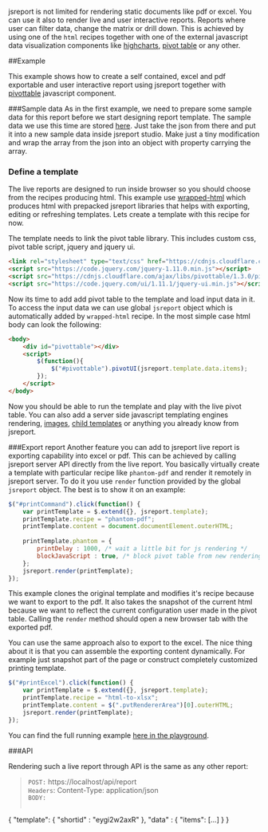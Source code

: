 jsreport is not limited for rendering static documents like pdf or excel. You can use it also to render live and user interactive reports. Reports where user can filter data, change the matrix or drill down. This is achieved by using one of the `html` recipes together with one of the external javascript data visualization components like [highcharts](http://www.highcharts.com), [pivot table](https://github.com/nicolaskruchten/pivottable) or any other.

##Example

This example shows how to create a self contained, excel and pdf exportable and user interactive report using jsreport together with [pivottable](https://github.com/nicolaskruchten/pivottable) javascript component.

###Sample data
As in the first example, we need to prepare some sample data for this report before we start designing report template. The sample data we use this time are stored [here](http://nicolas.kruchten.com/pivottable/examples/mps.json). Just take the json from there and put it into a new sample data inside jsreport studio. Make just a tiny modification and wrap the array from the json into an object with property carrying the array.


### Define a template
The live reports are designed to run inside browser so you should choose from the recipes producing html.  This example use [wrapped-html](/learn/wrapped-html) which produces html with prepacked jsreport libraries that helps with exporting, editing or refreshing templates. Lets create a template with this recipe for now.

The template needs to link the pivot table library. This includes custom css, pivot table script, jquery and jquery ui.

```html
<link rel="stylesheet" type="text/css" href="https://cdnjs.cloudflare.com/ajax/libs/pivottable/1.3.0/pivot.min.css"/>
<script src="https://code.jquery.com/jquery-1.11.0.min.js"></script>
<script src="https://cdnjs.cloudflare.com/ajax/libs/pivottable/1.3.0/pivot.min.js"></script>
<script src="https://code.jquery.com/ui/1.11.1/jquery-ui.min.js"></script>
```

Now its time to add add pivot table to the template and load input data in it. To access the input data we can use global `jsreport` object which is automatically added by `wrapped-html` recipe. In the most simple case html body can look the following:

```html
<body>
	<div id="pivottable"></div>
	<script>
		$(function(){
			$("#pivottable").pivotUI(jsreport.template.data.items);
		});
	</script>
</body>
```

Now you should be able to run the template and play with the live pivot table. You can also add a server side javascript templating engines rendering, [images](learn/images), [child templates](/learn/child-templates) or anything you already know from jsreport.

###Export report
Another feature you can add to jsreport live report is exporting capability into excel or pdf.  This can be achieved by calling jsreport server API directly from the live report. You basically virtually  create a template with particular recipe like `phantom-pdf` and render it remotely in jsreport server. To do it you use `render` function provided by the global `jsreport` object. The best is to show it on an example:

```js
$("#printCommand").click(function() {
	var printTemplate = $.extend({}, jsreport.template);
    printTemplate.recipe = "phantom-pdf";
    printTemplate.content = document.documentElement.outerHTML;
    
    printTemplate.phantom = { 
	    printDelay : 1000, /* wait a little bit for js rendering */
	    blockJavaScript : true, /* block pivot table from new rendering */                       
    };
    jsreport.render(printTemplate);
});
```

This example clones the original template and modifies it's recipe because we want to export to the pdf. It also takes the snapshot of the current html because we want to reflect the current configuration user made in the pivot table.  Calling the `render` method should open a new browser tab with the exported pdf.

You can use the same approach also to export to the excel. The nice thing about it is that you can assemble the exporting content dynamically. For example just snapshot part of the page or construct completely customized printing template.

```js
$("#printExcel").click(function() {
	var printTemplate = $.extend({}, jsreport.template);
    printTemplate.recipe = "html-to-xlsx";
    printTemplate.content = $(".pvtRendererArea")[0].outerHTML;
    jsreport.render(printTemplate);
});
```

You can find the full running example [here in the playground](https://playground.jsreport.net/#/playground/-yaLa6luK).

###API

Rendering such a live report through API is the same as any other report:

> `POST:` https://localhost/api/report<br/>
> `Headers`: Content-Type: application/json<br/>
> `BODY:`<br/>
>```js
   {
      "template": { "shortid" : "eygi2w2axR" },
      "data" : { "items": [...] }
   }
>```







